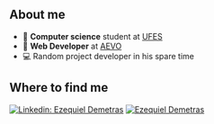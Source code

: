 ## About me
- :blue_book: <strong>Computer science</strong> student at [UFES](https://www.ufes.br/)
- :office: <strong>Web Developer</strong> at [AEVO](https://aevo.com.br/?utm_source=google&utm_medium=cpc&utm_campaign=5_aevo_branding&utm_term=%7Bkeyword%7D&utm_content=link&gclid=CjwKCAjwu5CDBhB9EiwA0w6sLXGGwD5TITLFLFBJhoU6bwFgFuXS0Tz0VUtcc8CmTEvuVqUq8pikJRoCJeAQAvD_BwE)
- :computer: Random project developer in his spare time

## Where to find me
[![Linkedin: Ezequiel Demetras](https://img.shields.io/badge/-Ezequiel-blue?style=flat-square&logo=Linkedin&logoColor=white&link=https://www.linkedin.com/in/ezequiel-demetras)](https://www.linkedin.com/in/ezequiel-demetras)
[![Ezequiel Demetras]( https://img.shields.io/github/followers/NormanFrieman?label=follow&style=social)](https://github.com/NormanFrieman)
